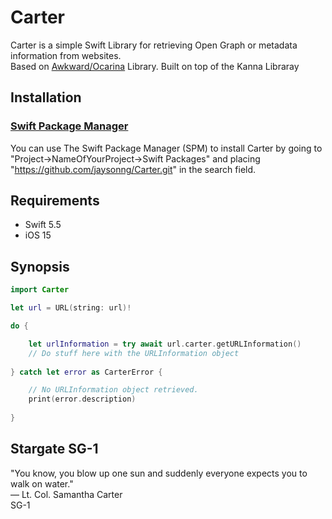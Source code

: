 # Carter

Carter is a simple Swift Library for retrieving  Open Graph or metadata information from websites. 
\
Based on [Awkward/Ocarina](https://github.com/awkward/Ocarina) Library. Built on top of the Kanna Libraray

## Installation

### [Swift Package Manager](https://swift.org/package-manager/)

You can use The Swift Package Manager (SPM) to install Carter by going to 
"Project->NameOfYourProject->Swift Packages" and placing "https://github.com/jaysonng/Carter.git" in the 
search field.

## Requirements
- Swift 5.5
- iOS 15


## Synopsis
```swift
import Carter

let url = URL(string: url)!

do {

    let urlInformation = try await url.carter.getURLInformation()
    // Do stuff here with the URLInformation object
    
} catch let error as CarterError {

    // No URLInformation object retrieved.
    print(error.description)
    
}
```


## Stargate SG-1
"You know, you blow up one sun and suddenly everyone expects you to walk on water."
\
&mdash; Lt. Col. Samantha Carter 
\
SG-1
